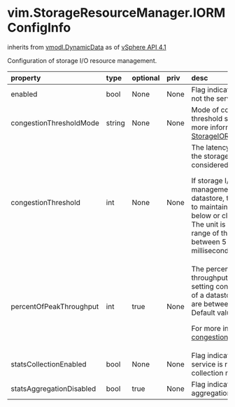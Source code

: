vim.StorageResourceManager.IORMConfigInfo
=========================================
inherits from [vmodl.DynamicData](docs/vmodl.DynamicData.md)
as of [vSphere API 4.1](vim.version.md#vim.version.version6)


Configuration of storage I/O resource management.

| property | type | optional | priv | desc |
|:---------|:-----|:---------|:-----|:-----|
| enabled | bool | None | None | Flag indicating whether or not the service is enabled. |
| congestionThresholdMode | string | None | None | Mode of congestion threshold specification  For more information, see  <a href="vim.StorageResourceManager.CongestionThresholdMode.md">StorageIORMThresholdMode</a> |
| congestionThreshold | int | None | None | The latency beyond which the storage array is considered congested.   <p>   If storage I/O resource management is enabled on a datastore,   the algorithm tries to maintain the latency to be below or   close to this value. The unit is millisecond. The range of   this value is between 5 to 100 milliseconds. |
| percentOfPeakThroughput | int | true | None | The percentage of peak throughput to be used for setting congestion threshold  of a datastore. Valid values are between 50 to 100. Default value is 90%  <p>  For more information, see   <a href="vim.StorageResourceManager.IORMConfigInfo.md#congestionThreshold">congestionThreshold</a> |
| statsCollectionEnabled | bool | None | None | Flag indicating whether service is running in stats collection mode. |
| statsAggregationDisabled | bool | true | None | Flag indicating whether stats aggregation is disabled. |



